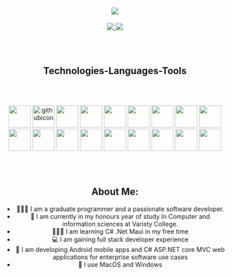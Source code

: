 
 
<h1 align="center">
    <a href = "https:/git.io/typing-svg">
      <img src = "https://readme-typing-svg.herokuapp.com/?font=Righteous&size=35&center=true&vCenter=true&width=500&height=70&duration=4000&lines=Hi+There!+👋;+I'm+Daniel+Antonie!👊; A Passionate Graduate Software Developer💻"/>
    </a>
</h1>

<div align="center">
  <a href="mailto:danielantonie03@gmail.com">
    <img src="https://img.shields.io/badge/Gmail-333333?style=for-the-badge&logo=gmail&logoColor=white" />
  </a>
  <a href="https://www.linkedin.com/in/daniel-antonie-547267248" target="_blank">
    <img src="https://img.shields.io/badge/LinkedIn-0077B5?style=for-the-badge&logo=linkedin&logoColor=white" />
  </a>
</div>  

<br> <br> 

<div align="center">
 <h2>Technologies-Languages-Tools</h2>
</div>  

<br> <br> 
        
      
<div align="center">

<img src="https://cdn.jsdelivr.net/gh/devicons/devicon@latest/icons/git/git-original.svg" width="50" height="50" /> <img src="https://github.com/user-attachments/assets/2265a2b9-0bef-4f76-9483-3af5e5713153" width="50" height="50" alt="githubicon"> <img src="https://cdn.jsdelivr.net/gh/devicons/devicon@latest/icons/csharp/csharp-original.svg" width="50" height="50" /> <img src="https://cdn.jsdelivr.net/gh/devicons/devicon@latest/icons/visualstudio/visualstudio-original.svg" width="50" height="50"/> <img src="https://cdn.jsdelivr.net/gh/devicons/devicon@latest/icons/dotnetcore/dotnetcore-original.svg" width="50" height="50" /> <img src="https://cdn.jsdelivr.net/gh/devicons/devicon@latest/icons/azuresqldatabase/azuresqldatabase-original.svg" width="50" height="50"/> <img src="https://cdn.jsdelivr.net/gh/devicons/devicon@latest/icons/sqldeveloper/sqldeveloper-original.svg" width="50" height="50" /> <img src="https://cdn.jsdelivr.net/gh/devicons/devicon@latest/icons/java/java-original-wordmark.svg" width="50" height="50"/> <img src="https://cdn.jsdelivr.net/gh/devicons/devicon@latest/icons/javascript/javascript-original.svg" width="50" height="50" /> <img src="https://cdn.jsdelivr.net/gh/devicons/devicon@latest/icons/nodejs/nodejs-original-wordmark.svg" width="50" height="50" /> <img src="https://cdn.jsdelivr.net/gh/devicons/devicon@latest/icons/react/react-original.svg" width="50" height="50" /> <img src="https://cdn.jsdelivr.net/gh/devicons/devicon@latest/icons/vscode/vscode-original.svg" width="50" height="50"/> <img src="https://cdn.jsdelivr.net/gh/devicons/devicon@latest/icons/mongodb/mongodb-original.svg" width="50" height="50"/> <img src="https://cdn.jsdelivr.net/gh/devicons/devicon@latest/icons/postman/postman-original.svg" width="50" height="50"/> <img src="https://cdn.jsdelivr.net/gh/devicons/devicon@latest/icons/kotlin/kotlin-original.svg" width="50" height="50"/> <img src="https://cdn.jsdelivr.net/gh/devicons/devicon@latest/icons/androidstudio/androidstudio-original.svg" width="50" height="50"/> <img src="https://cdn.jsdelivr.net/gh/devicons/devicon@latest/icons/firebase/firebase-original-wordmark.svg" width="50" height="50"/> <img src="https://cdn.jsdelivr.net/gh/devicons/devicon@latest/icons/figma/figma-original.svg" width="50" height="50" />
</div>

<br> <br> 
  
<div align="center">
  <h2>About Me:</h2>
  <ul>
    <li> 👨🏻‍🎓 I am a graduate programmer and a passionate software developer.</li>
    <li> 📑 I am currently in my honours year of study In Computer and information sciences at Varisty College.</li>
    <li> 👨🏻‍💻 I am learning C# .Net Maui in my free time </li>
    <li> 💻 I am gaining full stack developer experience </li>
    <li> 🤖 I am developing Android mobile apps and C# ASP.NET core MVC web applications for enterprise software use cases</li>
    <li> 🔌 I use MacOS and Windows </li>
  </ul>
</div>

